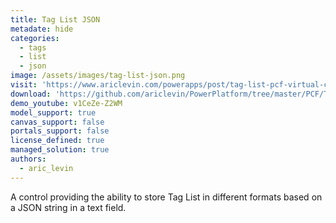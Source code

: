 ```yaml
---
title: Tag List JSON
metadate: hide
categories:
  - tags
  - list
  - json
image: /assets/images/tag-list-json.png
visit: 'https://www.ariclevin.com/powerapps/post/tag-list-pcf-virtual-control/'
download: 'https://github.com/ariclevin/PowerPlatform/tree/master/PCF/TagListJson'
demo_youtube: v1CeZe-Z2WM
model_support: true
canvas_support: false
portals_support: false
license_defined: true
managed_solution: true
authors:
  - aric_levin
---
```

A  control providing the ability to store Tag List in different formats based on a JSON string in a text field.
